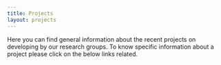 ```yaml
---
title: Projects
layout: projects
---
```


Here you can find general information about the recent projects on developing by our research groups. To know specific information about a project please click on the below links related. 
